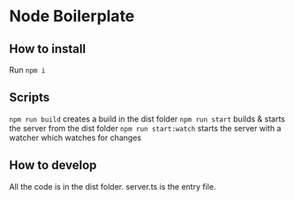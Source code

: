 # Node Boilerplate

## How to install

Run `npm i`

## Scripts

`npm run build` creates a build in the dist folder
`npm run start` builds & starts the server from the dist folder
`npm run start:watch` starts the server with a watcher which watches for changes


## How to develop

All the code is in the dist folder. server.ts is the entry file.
